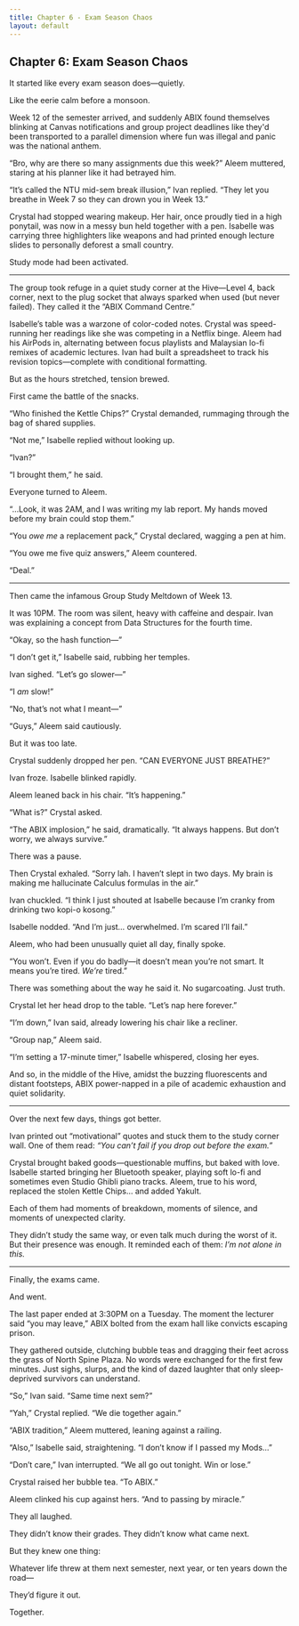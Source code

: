 ```yaml
---
title: Chapter 6 - Exam Season Chaos
layout: default
---
```


## **Chapter 6: Exam Season Chaos**

It started like every exam season does—quietly.

Like the eerie calm before a monsoon.

Week 12 of the semester arrived, and suddenly ABIX found themselves blinking at Canvas notifications and group project deadlines like they'd been transported to a parallel dimension where fun was illegal and panic was the national anthem.

“Bro, why are there so many assignments due this week?” Aleem muttered, staring at his planner like it had betrayed him.

“It’s called the NTU mid-sem break illusion,” Ivan replied. “They let you breathe in Week 7 so they can drown you in Week 13.”

Crystal had stopped wearing makeup. Her hair, once proudly tied in a high ponytail, was now in a messy bun held together with a pen. Isabelle was carrying three highlighters like weapons and had printed enough lecture slides to personally deforest a small country.

Study mode had been activated.

---

The group took refuge in a quiet study corner at the Hive—Level 4, back corner, next to the plug socket that always sparked when used (but never failed). They called it the “ABIX Command Centre.”

Isabelle’s table was a warzone of color-coded notes. Crystal was speed-running her readings like she was competing in a Netflix binge. Aleem had his AirPods in, alternating between focus playlists and Malaysian lo-fi remixes of academic lectures. Ivan had built a spreadsheet to track his revision topics—complete with conditional formatting.

But as the hours stretched, tension brewed.

First came the battle of the snacks.

“Who finished the Kettle Chips?” Crystal demanded, rummaging through the bag of shared supplies.

“Not me,” Isabelle replied without looking up.

“Ivan?”

“I brought them,” he said.

Everyone turned to Aleem.

“…Look, it was 2AM, and I was writing my lab report. My hands moved before my brain could stop them.”

“You *owe me* a replacement pack,” Crystal declared, wagging a pen at him.

“You owe me five quiz answers,” Aleem countered.

“Deal.”

---

Then came the infamous Group Study Meltdown of Week 13.

It was 10PM. The room was silent, heavy with caffeine and despair. Ivan was explaining a concept from Data Structures for the fourth time.

“Okay, so the hash function—”

“I don’t get it,” Isabelle said, rubbing her temples.

Ivan sighed. “Let’s go slower—”

“I *am* slow!”

“No, that’s not what I meant—”

“Guys,” Aleem said cautiously.

But it was too late.

Crystal suddenly dropped her pen. “CAN EVERYONE JUST BREATHE?”

Ivan froze. Isabelle blinked rapidly.

Aleem leaned back in his chair. “It’s happening.”

“What is?” Crystal asked.

“The ABIX implosion,” he said, dramatically. “It always happens. But don’t worry, we always survive.”

There was a pause.

Then Crystal exhaled. “Sorry lah. I haven’t slept in two days. My brain is making me hallucinate Calculus formulas in the air.”

Ivan chuckled. “I think I just shouted at Isabelle because I’m cranky from drinking two kopi-o kosong.”

Isabelle nodded. “And I’m just… overwhelmed. I’m scared I’ll fail.”

Aleem, who had been unusually quiet all day, finally spoke.

“You won’t. Even if you do badly—it doesn’t mean you’re not smart. It means you’re tired. *We’re* tired.”

There was something about the way he said it. No sugarcoating. Just truth.

Crystal let her head drop to the table. “Let’s nap here forever.”

“I’m down,” Ivan said, already lowering his chair like a recliner.

“Group nap,” Aleem said.

“I’m setting a 17-minute timer,” Isabelle whispered, closing her eyes.

And so, in the middle of the Hive, amidst the buzzing fluorescents and distant footsteps, ABIX power-napped in a pile of academic exhaustion and quiet solidarity.

---

Over the next few days, things got better.

Ivan printed out “motivational” quotes and stuck them to the study corner wall. One of them read: *“You can’t fail if you drop out before the exam.”*

Crystal brought baked goods—questionable muffins, but baked with love. Isabelle started bringing her Bluetooth speaker, playing soft lo-fi and sometimes even Studio Ghibli piano tracks. Aleem, true to his word, replaced the stolen Kettle Chips… and added Yakult.

Each of them had moments of breakdown, moments of silence, and moments of unexpected clarity.

They didn’t study the same way, or even talk much during the worst of it. But their presence was enough. It reminded each of them: *I’m not alone in this.*

---

Finally, the exams came.

And went.

The last paper ended at 3:30PM on a Tuesday. The moment the lecturer said “you may leave,” ABIX bolted from the exam hall like convicts escaping prison.

They gathered outside, clutching bubble teas and dragging their feet across the grass of North Spine Plaza. No words were exchanged for the first few minutes. Just sighs, slurps, and the kind of dazed laughter that only sleep-deprived survivors can understand.

“So,” Ivan said. “Same time next sem?”

“Yah,” Crystal replied. “We die together again.”

“ABIX tradition,” Aleem muttered, leaning against a railing.

“Also,” Isabelle said, straightening. “I don’t know if I passed my Mods…”

“Don’t care,” Ivan interrupted. “We all go out tonight. Win or lose.”

Crystal raised her bubble tea. “To ABIX.”

Aleem clinked his cup against hers. “And to passing by miracle.”

They all laughed.

They didn’t know their grades. They didn’t know what came next.

But they knew one thing:

Whatever life threw at them next semester, next year, or ten years down the road—

They’d figure it out.

Together.
